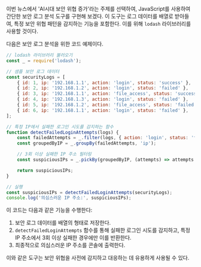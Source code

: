 이번 뉴스에서 'AI시대 보안 위협 증가'라는 주제를 선택하여, JavaScript를 사용하여 간단한 보안 로그 분석 도구를 구현해 보겠다. 이 도구는 로그 데이터를 배열로 받아들여, 특정 보안 위협 패턴을 감지하는 기능을 포함한다. 이를 위해 `lodash` 라이브러리를 사용할 것이다.

다음은 보안 로그 분석을 위한 코드 예제이다.

```javascript
// lodash 라이브러리 불러오기
const _ = require('lodash');

// 샘플 보안 로그 데이터
const securityLogs = [
    { id: 1, ip: '192.168.1.1', action: 'login', status: 'success' },
    { id: 2, ip: '192.168.1.2', action: 'login', status: 'failed' },
    { id: 3, ip: '192.168.1.1', action: 'file_access', status: 'success' },
    { id: 4, ip: '192.168.1.3', action: 'login', status: 'failed' },
    { id: 5, ip: '192.168.1.2', action: 'file_access', status: 'failed' },
    { id: 6, ip: '192.168.1.1', action: 'login', status: 'failed' },
];

// 특정 IP에서 실패한 로그인 시도를 감지하는 함수
function detectFailedLoginAttempts(logs) {
    const failedAttempts = _.filter(logs, { action: 'login', status: 'failed' });
    const groupedByIP = _.groupBy(failedAttempts, 'ip');

    // 3회 이상 실패한 IP 주소 필터링
    const suspiciousIPs = _.pickBy(groupedByIP, (attempts) => attempts.length >= 3);

    return suspiciousIPs;
}

// 실행
const suspiciousIPs = detectFailedLoginAttempts(securityLogs);
console.log('의심스러운 IP 주소:', suspiciousIPs);
```

이 코드는 다음과 같은 기능을 수행한다:

1. 보안 로그 데이터를 배열의 형태로 저장한다.
2. `detectFailedLoginAttempts` 함수를 통해 실패한 로그인 시도를 감지하고, 특정 IP 주소에서 3회 이상 실패한 경우에만 이를 반환한다.
3. 최종적으로 의심스러운 IP 주소를 콘솔에 출력한다.

이와 같은 도구는 보안 위협을 사전에 감지하고 대응하는 데 유용하게 사용될 수 있다.